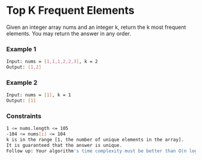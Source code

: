 # Top K Frequent Elements

Given an integer array nums and an integer k, return the k most frequent elements. You may return the answer in any order.

### Example 1
```sh
Input: nums = [1,1,1,2,2,3], k = 2
Output: [1,2]
```

### Example 2
```sh
Input: nums = [1], k = 1
Output: [1]
```

### Constraints
```sh
1 <= nums.length <= 105
-104 <= nums[i] <= 104
k is in the range [1, the number of unique elements in the array].
It is guaranteed that the answer is unique.
Follow up: Your algorithm's time complexity must be better than O(n log n), where n is the array's size.
```
